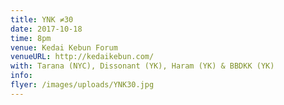 ```yaml
---
title: YNK ≠30
date: 2017-10-18
time: 8pm
venue: Kedai Kebun Forum
venueURL: http://kedaikebun.com/
with: Tarana (NYC), Dissonant (YK), Haram (YK) & BBDKK (YK)
info:
flyer: /images/uploads/YNK30.jpg
---
```

